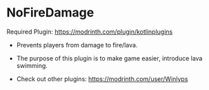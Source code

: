 # NoFireDamage
Required Plugin: https://modrinth.com/plugin/kotlinplugins
- Prevents players from damage to fire/lava.
- The purpose of this plugin is to make game easier, introduce lava swimming. 

- Check out other plugins: https://modrinth.com/user/Winlyps
